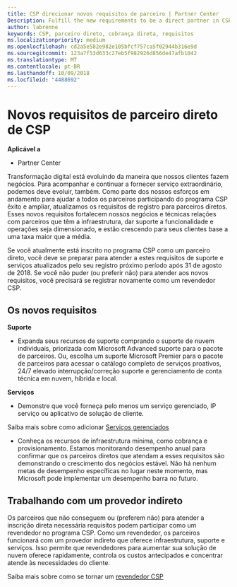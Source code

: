 ```yaml
---
title: CSP direcionar novos requisitos de parceiro | Partner Center
Description: Fulfill the new requirements to be a direct partner in CSP
author: labrenne
keywords: CSP, parceiro direto, cobrança direta, requisitos
ms.localizationpriority: medium
ms.openlocfilehash: cd2a5e582e982e105bfcf757ca5f02944b316e9d
ms.sourcegitcommit: 123a7f53d633c27eb5f982926d856de47afb1042
ms.translationtype: MT
ms.contentlocale: pt-BR
ms.lasthandoff: 10/09/2018
ms.locfileid: "4488692"
---
```

# <a name="csp-direct-partner-new-requirements"></a>Novos requisitos de parceiro direto de CSP

**Aplicável a**

- Partner Center

Transformação digital está evoluindo da maneira que nossos clientes fazem negócios. Para acompanhar e continuar a fornecer serviço extraordinário, podemos deve evoluir, também. Como parte dos nossos esforços em andamento para ajudar a todos os parceiros participando do programa CSP êxito e ampliar, atualizamos os requisitos de registro para parceiros diretos. Esses novos requisitos fortalecem nossos negócios e técnicas relações com parceiros que têm a infraestrutura, dar suporte a funcionalidade e operações seja dimensionado, e estão crescendo para seus clientes base a uma taxa maior que a média.

Se você atualmente está inscrito no programa CSP como um parceiro direto, você deve se preparar para atender a estes requisitos de suporte e serviços atualizados pelo seu registro próximo período após 31 de agosto de 2018. Se você não puder (ou preferir não) para atender aos novos requisitos, você precisará se registrar novamente como um revendedor CSP.

## <a name="the-new-requirements"></a>Os novos requisitos

**Suporte**

- Expanda seus recursos de suporte comprando o suporte de nuvem individuais, priorizada com Microsoft Advanced suporte para o pacote de parceiros. Ou, escolha um suporte Microsoft Premier para o pacote de parceiros para acessar o catálogo completo de serviços proativos, 24/7 elevado interrupção/correção suporte e gerenciamento de conta técnica em nuvem, híbrida e local. 

**Serviços**

- Demonstre que você forneça pelo menos um serviço gerenciado, IP serviço ou aplicativo de solução de cliente. 

Saiba mais sobre como adicionar [Serviços gerenciados](https://partner.microsoft.com/business-opportunities/managed-services-provider) 

- Conheça os recursos de infraestrutura mínima, como cobrança e provisionamento.
Estamos monitorando desempenho anual para confirmar que os parceiros diretos que atendam a esses requisitos são demonstrando o crescimento dos negócios estável. Não há nenhum metas de desempenho específicas no lugar neste momento, mas Microsoft pode implementar um desempenho barra no futuro. 

## <a name="working-with-an-indirect-provider"></a>Trabalhando com um provedor indireto

Os parceiros que não conseguem ou (preferem não) para atender a inscrição direta necessária requisitos podem participar como um revendedor no programa CSP. Como um revendedor, os parceiros funcionará com um provedor indireto que oferece infraestrutura, suporte e serviços. Isso permite que revendedores para aumentar sua solução de nuvem oferece rapidamente, controla os custos antecipados e concentrar atende às necessidades do cliente.  

Saiba mais sobre como se tornar um [revendedor CSP](https://partner.microsoft.com/cloud-solution-provider)



